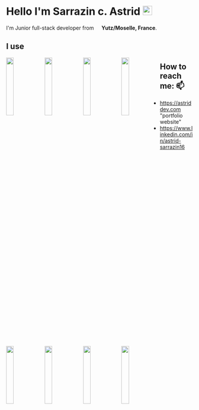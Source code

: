 # Hello I'm **Sarrazin c. Astrid** <img src="https://media.giphy.com/media/hvRJCLFzcasrR4ia7z/giphy.gif" width="25px">
 I'm Junior full-stack developer from <img src="https://cdn-icons-png.flaticon.com/512/197/197560.png" width="13"/> <b>Yutz/Moselle, France</b>.

## I use
  <img align="left" width="20%" src="https://img.shields.io/badge/html5-%23E34F26.svg?style=for-the-badge&logo=html5&logoColor=white" />
  <img align="left" width="20%" src="https://img.shields.io/badge/css3-%231572B6.svg?style=for-the-badge&logo=css3&logoColor=white3 />
  <img align="left" width="20%" src="https://img.shields.io/badge/bootstrap-%23563D7C.svg?style=for-the-badge&logo=bootstrap&logoColor=white" />
  <img align="left" width="20%" src="https://img.shields.io/badge/javascript-%23323330.svg?style=for-the-badge&logo=javascript&logoColor=%23F7DF1E" />
  <img align="left" width="20%" src="https://img.shields.io/badge/jquery-%230769AD.svg?style=for-the-badge&logo=jquery&logoColor=white" />
  <img align="left" width="20%" src="https://img.shields.io/badge/php-%23777BB4.svg?style=for-the-badge&logo=php&logoColor=white"  />
  <img align="left" width="20%" src=" https://img.shields.io/badge/mysql-%2300f.svg?style=for-the-badge&logo=mysql&logoColor=white" />
  <img align="left" width="20%" src="https://img.shields.io/badge/css3-%231572B6.svg?style=for-the-badge&logo=css3&logoColor=white" />
  <img align="left" width="20%" src="https://img.shields.io/badge/Adobe%20XD-470137?style=for-the-badge&logo=Adobe%20XD&logoColor=#FF61F6" />
  
 ## How to reach me: 📫 
- https://astriddev.com "portfolio website"
- https://www.linkedin.com/in/astrid-sarrazin16
 
